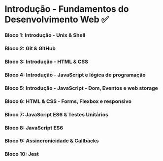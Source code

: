 # Introdução - Fundamentos do Desenvolvimento Web :white_check_mark:

### Bloco 1: Introdução - Unix & Shell
### Bloco 2: Git & GitHub
### Bloco 3: Introdução - HTML & CSS
### Bloco 4: Introdução - JavaScript e lógica de programação
### Bloco 5: Introdução - JavaScript - Dom, Eventos e web storage
### Bloco 6: HTML & CSS - Forms, Flexbox e responsivo
### Bloco 7: JavaScript ES6 & Testes Unitários
### Bloco 8: JavaScript ES6
### Bloco 9: Assincronicidade & Callbacks
### Bloco 10: Jest
